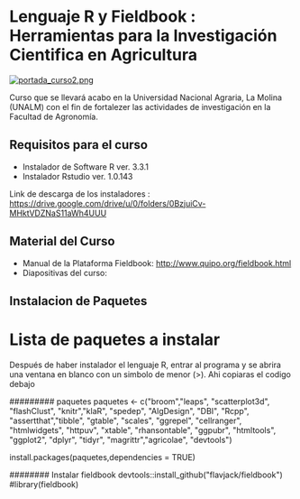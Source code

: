 # Lenguaje R y Fieldbook : Herramientas para la Investigación Cientifica en Agricultura

[![portada_curso2.png](https://s21.postimg.org/y1vx8hs0n/portada_curso2.png)](https://postimg.org/image/v7srv1pub/)

Curso que se llevará acabo en la Universidad Nacional Agraria, La Molina (UNALM) con el fin de fortalezer las actividades de investigación en la Facultad de Agronomía.


## Requisitos para el curso

- Instalador de Software R ver. 3.3.1
- Instalador Rstudio ver. 1.0.143

Link de descarga de los instaladores : https://drive.google.com/drive/u/0/folders/0BzjuiCv-MHktVDZNaS11aWh4UUU


## Material del Curso

- Manual de la Plataforma Fieldbook: http://www.quipo.org/fieldbook.html
- Diapositivas del curso: 


## Instalacion de Paquetes

# Lista de paquetes a instalar

Después de haber instalador el lenguaje R, entrar al programa y se abrira una ventana en blanco con un simbolo de menor (>). Ahi copiaras el codigo debajo


######### paquetes
paquetes <- c("broom","leaps", "scatterplot3d", "flashClust", "knitr","klaR",
  "spedep", "AlgDesign", "DBI", "Rcpp", "assertthat","tibble",
  "gtable", "scales", "ggrepel", "cellranger", "htmlwidgets",
  "httpuv", "xtable", "rhansontable", "ggpubr", "htmltools",
  "ggplot2", "dplyr", "tidyr", "magrittr","agricolae", "devtools")

install.packages(paquetes,dependencies = TRUE)

######## Instalar fieldbook
devtools::install_github("flavjack/fieldbook")
#library(fieldbook)






